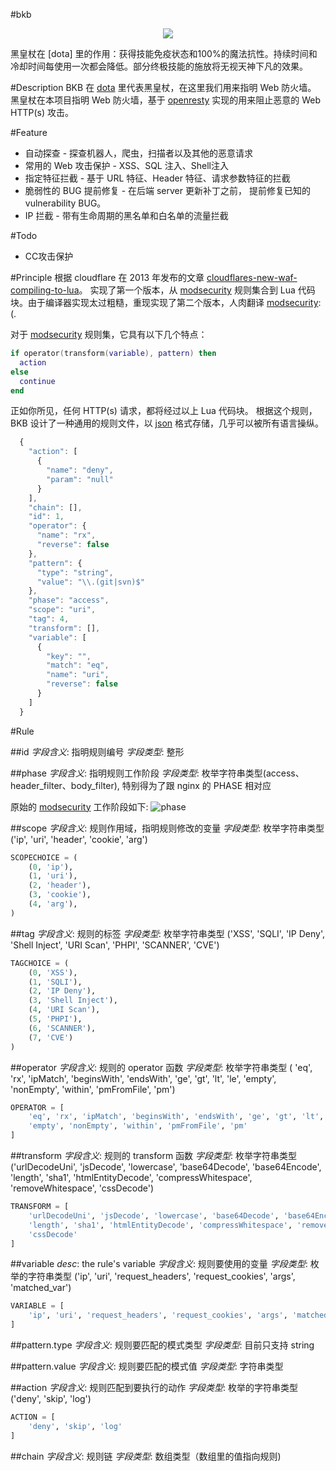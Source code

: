 [modsecurity]: https://www.modsecurity.org
[openresty]: https://github.com/openresty
[json]: http://www.json.org
[dota]: http://blog.dota2.com/

#bkb
<p align="center">
<img src="https://github.com/x-v8/bkb/blob/master/docs/Black_King_Bar_icon.png" />
</p>
黑皇杖在 [dota] 里的作用：获得技能免疫状态和100%的魔法抗性。持续时间和冷却时间每使用一次都会降低。部分终极技能的施放将无视天神下凡的效果。


#Description
BKB 在 [dota] 里代表黑皇杖，在这里我们用来指明 Web 防火墙。
黑皇杖在本项目指明 Web 防火墙，基于 [openresty] 实现的用来阻止恶意的 Web HTTP(s) 攻击。


#Feature
* 自动探查 - 探查机器人，爬虫，扫描者以及其他的恶意请求
* 常用的 Web 攻击保护 - XSS、SQL 注入、Shell注入
* 指定特征拦截 - 基于 URL 特征、Header 特征、请求参数特征的拦截
* 脆弱性的 BUG 提前修复 - 在后端 server 更新补丁之前， 提前修复已知的 vulnerability BUG。
* IP 拦截 - 带有生命周期的黑名单和白名单的流量拦截

#Todo
* CC攻击保护


#Principle
根据 cloudflare 在 2013 年发布的文章 [cloudflares-new-waf-compiling-to-lua](https://blog.cloudflare.com/cloudflares-new-waf-compiling-to-lua/)。 实现了第一个版本，从 [modsecurity] 规则集合到 Lua 代码块。由于编译器实现太过粗糙，重现实现了第二个版本，人肉翻译 [modsecurity]:(.

对于 [modsecurity] 规则集，它具有以下几个特点：

```lua
if operator(transform(variable), pattern) then
  action
else
  continue
end
```

正如你所见，任何 HTTP(s) 请求，都将经过以上 Lua 代码块。
根据这个规则，BKB 设计了一种通用的规则文件，以 [json] 格式存储，几乎可以被所有语言操纵。

```javascript
  {
    "action": [
      {
        "name": "deny",
        "param": "null"
      }
    ],
    "chain": [],
    "id": 1,
    "operator": {
      "name": "rx",
      "reverse": false
    },
    "pattern": {
      "type": "string",
      "value": "\\.(git|svn)$"
    },
    "phase": "access",
    "scope": "uri",
    "tag": 4,
    "transform": [],
    "variable": [
      {
        "key": "",
        "match": "eq",
        "name": "uri",
        "reverse": false
      }
    ]
  }
```

#Rule

##id
*字段含义*: 指明规则编号
*字段类型*: 整形


##phase
*字段含义*: 指明规则工作阶段
*字段类型*: 枚举字符串类型(access、header_filter、body_filter), 特别得为了跟 nginx 的 PHASE 相对应

原始的 [modsecurity] 工作阶段如下:
![phase](https://github.com/x-v8/bkb/blob/master/docs/modsecurity.jpeg)


##scope
*字段含义*: 规则作用域，指明规则修改的变量
*字段类型*: 枚举字符串类型 ('ip', 'uri', 'header', 'cookie', 'arg')

```python
SCOPECHOICE = (
    (0, 'ip'),
    (1, 'uri'),
    (2, 'header'),
    (3, 'cookie'),
    (4, 'arg'),
)
```


##tag
*字段含义*: 规则的标签
*字段类型*: 枚举字符串类型 ('XSS', 'SQLI', 'IP Deny', 'Shell Inject', 'URI Scan', 'PHPI', 'SCANNER', 'CVE')


````python
TAGCHOICE = (
    (0, 'XSS'),
    (1, 'SQLI'),
    (2, 'IP Deny'),
    (3, 'Shell Inject'),
    (4, 'URI Scan'),
    (5, 'PHPI'),
    (6, 'SCANNER'),
    (7, 'CVE')
)
````

##operator
*字段含义*: 规则的 operator 函数
*字段类型*: 枚举字符串类型 ( 'eq', 'rx', 'ipMatch', 'beginsWith', 'endsWith', 'ge', 'gt', 'lt', 'le', 'empty', 'nonEmpty', 'within', 'pmFromFile', 'pm')

```python
OPERATOR = [
    'eq', 'rx', 'ipMatch', 'beginsWith', 'endsWith', 'ge', 'gt', 'lt', 'le',
    'empty', 'nonEmpty', 'within', 'pmFromFile', 'pm'
]
```

##transform
*字段含义*: 规则的 transform 函数
*字段类型*: 枚举字符串类型 ('urlDecodeUni', 'jsDecode', 'lowercase', 'base64Decode', 'base64Encode', 'length', 'sha1', 'htmlEntityDecode', 'compressWhitespace', 'removeWhitespace', 'cssDecode')

```python
TRANSFORM = [
    'urlDecodeUni', 'jsDecode', 'lowercase', 'base64Decode', 'base64Encode',
    'length', 'sha1', 'htmlEntityDecode', 'compressWhitespace', 'removeWhitespace',
    'cssDecode'
]
```

##variable
*desc*: the rule's variable
*字段含义*: 规则要使用的变量
*字段类型*: 枚举的字符串类型 ('ip', 'uri', 'request_headers', 'request_cookies', 'args', 'matched_var')

````python
VARIABLE = [
    'ip', 'uri', 'request_headers', 'request_cookies', 'args', 'matched_var'
]
````

##pattern.type
*字段含义*: 规则要匹配的模式类型
*字段类型*: 目前只支持 string

##pattern.value
*字段含义*: 规则要匹配的模式值
*字段类型*: 字符串类型


##action
*字段含义*: 规则匹配到要执行的动作
*字段类型*: 枚举的字符串类型 ('deny', 'skip', 'log')

````python
ACTION = [
    'deny', 'skip', 'log'
]
````

##chain
*字段含义*: 规则链
*字段类型*: 数组类型（数组里的值指向规则)
